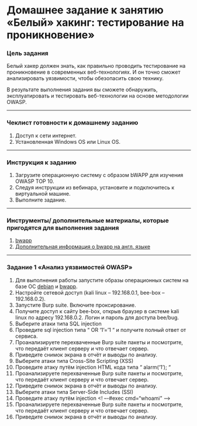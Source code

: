 # Домашнее задание к занятию «Белый» хакинг: тестирование на проникновение»

### Цель задания

Белый хакер должен знать, как правильно проводить тестирование на проникновение в современных веб-технологиях. И он точно сможет анализировать уязвимости, чтобы обезопасить свою технику.

В результате выполнения задания вы сможете обнаружить, эксплуатировать и тестировать веб-технологии на основе методологии OWASP.

------

### Чеклист готовности к домашнему заданию

1. Доступ к сети интернет.
2. Установленная Windows OS или Linux OS.

------

### Инструкция к заданию

1. Загрузите операционную систему с образом bWAPP для изучения OWASP TOP 10.
2. Следуя инструкции из вебинара, установите и подключитесь к виртуальной машине.
3. Выполните задание.

------

### Инструменты/ дополнительные материалы, которые пригодятся для выполнения задания

1. [bwapp](www.itsecgames.com/download.htm)
2. [Дополнительная информация о bwapp на англ. языке](http://itsecgames.blogspot.com)

------

### Задание 1 «Анализ уязвимостей OWASP»

1. Для выполнения работы запустите образы операционных систем на базе ОС [debian](https://www.kali.org/get-kali/#kali-virtual-machines) и [bwapp](www.itsecgames.com/download.htm).
2. Настройте сетевой доступ (kali linux – 192.168.0.1, bee-box – 192.168.0.2).
3. Запустите Burp suite. Включите проксирование.
4. Получите доступ к сайту bee-box, открыв браузер в системе kali linux по адресу 192.168.0.2. Логин и пароль для доступа bee/bug. 
5. Выберите атаки типа SQL injection 
6. Проведите sql injection типа “ OR ‘1’=’1 “ и получите полный ответ от сервиса.
7. Проанализируете перехваченные Burp suite пакеты и посмотрите, что передаёт клиент серверу и что отвечает сервер. 
8. Приведите снимок экрана в отчёт и выводы по анализу.  
9. Выберите атаки типа Cross-Site Scripting (XSS)
10. Проведите атаку путём injection HTML кода типа “ alarm(‘1’); “
11. Проанализируете перехваченные Burp suite пакеты и посмотрите, что передаёт клиент серверу и что отвечает сервер. 
12. Приведите снимок экрана в отчёт и выводы по анализу.  
13. Выберите атаки типа Server-Side Includes (SSI) 
14. Проведите атаку путём injection <! –-#exec cmd=“whoami” —>
15. Проанализируете перехваченные Burp suite пакеты и посмотрите, что передаёт клиент серверу и что отвечает сервер. 
16. Приведите снимок экрана в отчёт и выводы по анализу.  

